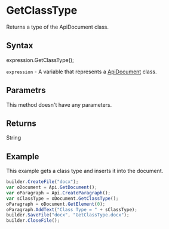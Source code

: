 # GetClassType

Returns a type of the ApiDocument class.

## Syntax

expression.GetClassType();

`expression` - A variable that represents a [ApiDocument](../ApiDocument.md) class.

## Parametrs

This method doesn't have any parameters.

## Returns

String

## Example

This example gets a class type and inserts it into the document.

```javascript
builder.CreateFile("docx");
var oDocument = Api.GetDocument();
var oParagraph = Api.CreateParagraph();
var sClassType = oDocument.GetClassType();
oParagraph = oDocument.GetElement(0);
oParagraph.AddText("Class Type = " + sClassType);
builder.SaveFile("docx", "GetClassType.docx");
builder.CloseFile();
```
